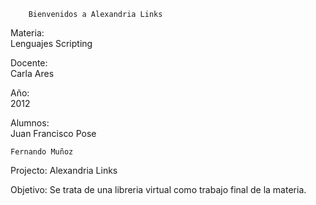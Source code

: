         Bienvenidos a Alexandria Links

Materia:  
    Lenguajes Scripting

Docente:  
    Carla Ares

Año:      
    2012

Alumnos:  
    Juan Francisco Pose

    Fernando Muñoz

Projecto: 
    Alexandria Links

Objetivo: 
    Se trata de una libreria virtual como trabajo final de la materia.
